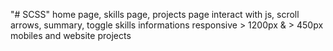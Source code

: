 "# SCSS" 
home page, skills page, projects page
interact with js, scroll arrows, summary, toggle skills informations
responsive > 1200px & > 450px
mobiles and website projects
